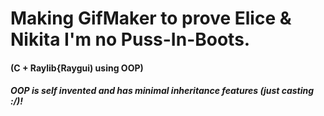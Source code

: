 # Making GifMaker to prove Elice & Nikita I'm no Puss-In-Boots.
#### (C + Raylib{Raygui) using OOP)


##### OOP is self invented and has minimal inheritance features (just casting :/)!
